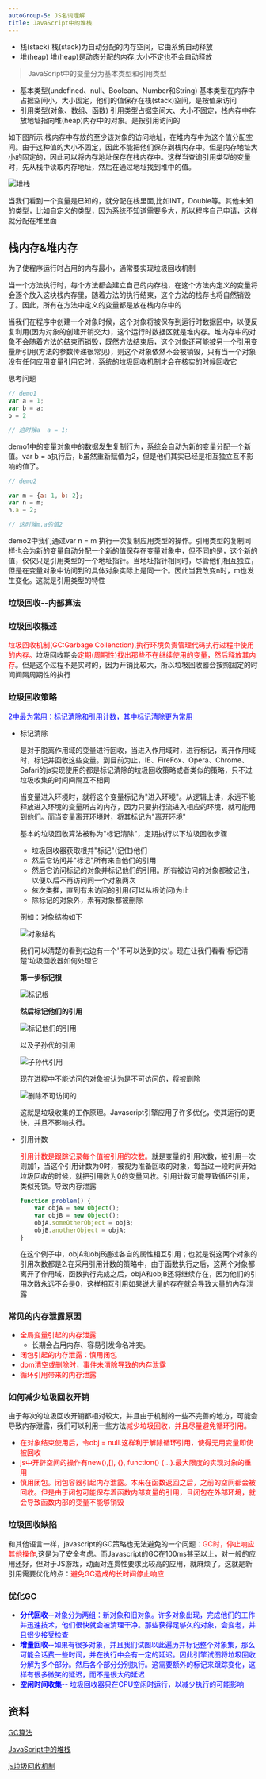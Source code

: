 ```yaml
---
autoGroup-5: JS名词理解
title: JavaScript中的堆栈
---
```

- 栈(stack) 栈(stack)为自动分配的内存空间，它由系统自动释放
- 堆(heap) 堆(heap)是动态分配的内存,大小不定也不会自动释放

> JavaScript中的变量分为基本类型和引用类型

- 基本类型(undefined、null、Boolean、Number和String)
    基本类型在内存中占据空间小，大小固定，他们的值保存在栈(stack)空间，是按值来访问
- 引用类型(对象、数组、函数)
    引用类型占据空间大、大小不固定，栈内存中存放地址指向堆(heap)内存中的对象。是按引用访问的

如下图所示:栈内存中存放的至少该对象的访问地址，在堆内存中为这个值分配空间。由于这种值的大小不固定，因此不能把他们保存到栈内存中。但是内存地址大小的固定的，因此可以将内存地址保存在栈内存中。这样当查询引用类型的变量时，先从栈中读取内存地址，然后在通过地址找到堆中的值。

![堆栈](./images/2063708726-5937c22f1a4ca_fix732.png)

当我们看到一个变量是已知的，就分配在栈里面,比如INT，Double等。其他未知的类型，比如自定义的类型，因为系统不知道需要多大，所以程序自己申请，这样就分配在堆里面

## 栈内存&堆内存

为了使程序运行时占用的内存最小，通常要实现垃圾回收机制

当一个方法执行时，每个方法都会建立自己的内存栈，在这个方法内定义的变量将会逐个放入这块栈内存里，随着方法的执行结束，这个方法的栈存也将自然销毁了。因此，所有在方法中定义的变量都是放在栈内存中的

当我们在程序中创建一个对象时候，这个对象将被保存到运行时数据区中，以便反复利用(因为对象的创建开销交大)，这个运行时数据区就是堆内存。堆内存中的对象不会随着方法的结束而销毁，既然方法结束后，这个对象还可能被另一个引用变量所引用(方法的参数传递很常见)，则这个对象依然不会被销毁，只有当一个对象没有任何应用变量引用它时，系统的垃圾回收机制才会在核实的时候回收它

思考问题
```js
// demo1
var a = 1;
var b = a;
b = 2

// 这时候a  a = 1;
```
demo1中的变量对象中的数据发生复制行为，系统会自动为新的变量分配一个新值。var b = a执行后，b虽然重新赋值为2，但是他们其实已经是相互独立互不影响的值了。

```js
// demo2

var m = {a: 1, b: 2};
var n = m;
n.a = 2;

// 这时候m.a的值2
```
demo2中我们通过var n = m 执行一次复制应用类型的操作。引用类型的复制同样也会为新的变量自动分配一个新的值保存在变量对象中，但不同的是，这个新的值，仅仅只是引用类型的一个地址指针。当地址指针相同时，尽管他们相互独立，但是在变量对象中访问到的具体对象实际上是同一个。因此当我改变n时，m也发生变化。这就是引用类型的特性

### 垃圾回收--内部算法
### 垃圾回收概述
<span style="color: red">垃圾回收机制(GC:Garbage Collenction),执行环境负责管理代码执行过程中使用的内存。</span>垃圾回收期会<span style="color: red">定期(周期性)找出那些不在继续使用的变量，然后释放其内存</span>。但是这个过程不是实时的，因为开销比较大，所以垃圾回收器会按照固定的时间间隔周期性的执行

### 垃圾回收策略
<span style="color:blue">2中最为常用：标记清除和引用计数，其中标记清除更为常用</span>

- 标记清除

    是对于脱离作用域的变量进行回收，当进入作用域时，进行标记，离开作用域时，标记并回收这些变量。到目前为止，IE、FireFox、Opera、Chrome、Safari的js实现使用的都是标记清除的垃圾回收策略或者类似的策略，只不过垃圾收集的时间间隔互不相同

    当变量进入环境时，就将这个变量标记为"进入环境"。从逻辑上讲，永远不能释放进入环境的变量所占的内存，因为只要执行流进入相应的环境，就可能用到他们。而当变量离开环境时，将其标记为"离开环境"

    基本的垃圾回收算法被称为"标记清除"，定期执行以下垃圾回收步骤

    - 垃圾回收器获取根并"标记"(记住)他们
    - 然后它访问并"标记"所有来自他们的引用
    - 然后它访问标记的对象并标记他们的引用。所有被访问的对象都被记住，以便以后不再访问同一个对象两次
    - 依次类推，直到有未访问的引用(可以从根访问)为止
    - 除标记的对象外，素有对象都被删除

    例如：对象结构如下

    ![对象结构](./images/1707342869-5c9358c332559_fix732.png)

    我们可以清楚的看到右边有一个'不可以达到的块'。现在让我们看看'标记清楚'垃圾回收器如何处理它

    **第一步标记根**

    ![标记根](./images/269043904-5c9359379ef4a_fix732.png)

    **然后标记他们的引用**

    ![标记他们的引用](./images/4235146972-5c9359632ee4e_fix732.png)

    以及子孙代的引用

    ![子孙代引用](./images/1988905638-5c9359b1138ea_fix732.png)

    现在进程中不能访问的对象被认为是不可访问的，将被删除
    
    ![删除不可访问的](./images/434932871-5c9359fc2ac1b_fix732.png)

    这就是垃圾收集的工作原理。Javascript引擎应用了许多优化，使其运行的更快，并且不影响执行。
- 引用计数

    <span style="color: red">引用计数是跟踪记录每个值被引用的次数。</span>就是变量的引用次数，被引用一次则加1，当这个引用计数为0时，被视为准备回收的对象，每当过一段时间开始垃圾回收的时候，就把引用数为0的变量回收。引用计数可能导致循环引用，类似死锁。导致内存泄露
    ```javascript
    function problem() {
        var objA = new Object();
        var objB = new Object();
        objA.someOtherObject = objB;
        objB.anotherObject = objA;
    }
    ```
    在这个例子中，objA和objB通过各自的属性相互引用；也就是说这两个对象的引用次数都是2.在采用引用计数的策略中，由于函数执行之后，这两个对象都离开了作用域，函数执行完成之后，objA和objB还将继续存在，因为他们的引用次数永远不会是0，这样相互引用如果说大量的存在就会导致大量的内存泄露

### 常见的内存泄露原因
- <span style="color: red">全局变量引起的内存泄露</span>
    - 长期会占用内存、容易引发命名冲突。
- <span style="color: red">闭包引起的内存泄露：慎用闭包</span>
- <span style="color: red">dom清空或删除时，事件未清除导致的内存泄露</span>
- <span style="color: red">循环引用带来的内存泄露</span>

### 如何减少垃圾回收开销
由于每次的垃圾回收开销都相对较大，并且由于机制的一些不完善的地方，可能会导致内存泄露，我们可以利用一些方法<span style="color: red">减少垃圾回收，并且尽量避免循环引用。</span>

- <span style="color: red">在对象结束使用后，令obj = null.这样利于解除循环引用，使得无用变量即使被回收</span>
- <span style="color: red">js中开辟空间的操作有new(),[], {}, function() {...}.最大限度的实现对象的重用</span>
- <span style="color: red">慎用闭包。闭包容器引起内存泄露。本来在函数返回之后，之前的空间都会被回收。但是由于闭包可能保存着函数内部变量的引用，且闭包在外部环境，就会导致函数内部的变量不能够销毁</span>

### 垃圾回收缺陷
和其他语言一样，javascript的GC策略也无法避免的一个问题：<span style="color: red">GC时，停止响应其他操作</span>,这是为了安全考虑。而Javascript的GC在100ms甚至以上，对一般的应用还好，但对于JS游戏，动画对连贯性要求比较高的应用，就麻烦了。这就是新引用需要优化的点：<span style="color: red">避免GC造成的长时间停止响应</span>

### 优化GC

- <span style="color: blue">**分代回收**--对象分为两组：新对象和旧对象。许多对象出现，完成他们的工作并迅速技术，他们很快就会被清理干净。那些获得足够久的对象，会变老，并且很少接受检查</span>
- <span style="color: blue">**增量回收**--如果有很多对象，并且我们试图以此遍历并标记整个对象集，那么可能会话费一些时间，并在执行中会有一定的延迟。因此引擎试图将垃圾回收分解为多个部分。然后各个部分分别执行。这需要额外的标记来跟踪变化，这样有很多微笑的延迟，而不是很大的延迟</span>
- <span style="color:blue">**空闲时间收集**-- 垃圾回收器只在CPU空闲时运行，以减少执行的可能影响</span>


## 资料
[GC算法](/front-end/JavaScript/basics-3-1.html#gc定义与作用)

[JavaScript中的堆栈](https://segmentfault.com/a/1190000009693516)

[js垃圾回收机制](https://segmentfault.com/a/1190000018605776)